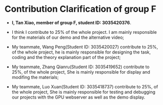 # Contribution Clarification of group F
- **I, Tan Xiao, member of group F, student ID: 3035420376**.

- I think I contribute to 25% of the whole project. I am mainly responsible for the materials of our demo and the alternative video;

- My teammate, Wang Peng(Student ID: 3035420027) contribute to 25%, of the whole project, he is mainly responsible for designing the task, coding and the theory explanation part of the project;

- My teammate, Zhang Qianru(Student ID: 3035419652) contribute to 25%, of the whole project, She is mainly responsible for display and modifing the materials;

- My teammate, Luo Xuan(Student ID: 3035418737) contribute to 25%, of the whole project, She is mainly responsible for testing and debugging our projects with the GPU webserver as well as the demo display.
